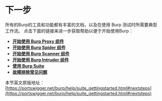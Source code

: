 # 下一步

所有的Burp的工具和功能都有丰富的文档，以及在使用 Burp 测试时所需要典型工作流。
点击下面的链接来进一步获取帮助以便于开始使用Burp：

* [**开始使用 Burp Proxy 组件**](../../Proxy/Getting_Started.md)
* [**开始使用 Burp Spider 组件**](../../Spider/Getting_Started.md)
* [**开始使用 Burp Scanner 组件**](../../Scanner/Getting_Started.md)
* [**开始使用 Burp Intruder 组件**](../../Intruder/Getting_started.md)
* [**使用 Burp Suite**](../Using_Burp_Suite/README.md)
* [**故障排除常见问题**](../Troubleshooting.md)

本节英文原版地址：  
[https://portswigger.net/burp/help/suite_gettingstarted.html#nextsteps](https://portswigger.net/burp/help/suite_gettingstarted.html#nextsteps)
